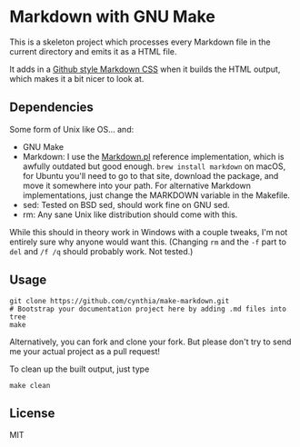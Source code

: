 Markdown with GNU Make
======================

This is a skeleton project which processes every Markdown file in the current
directory and emits it as a HTML file.

It adds in a [Github style Markdown CSS](https://github.com/sindresorhus/github-markdown-css)
when it builds the HTML output, which makes it a bit nicer to look at.

Dependencies
------------

Some form of Unix like OS... and:

 * GNU Make
 * Markdown: I use the [Markdown.pl](https://daringfireball.net/projects/markdown/)
   reference implementation, which is awfully outdated but good enough.
   `brew install markdown` on macOS, for Ubuntu you'll need to go to that site,
   download the package, and move it somewhere into your path. For alternative
   Markdown implementations, just change the MARKDOWN variable in the Makefile.
 * sed: Tested on BSD sed, should work fine on GNU sed.
 * rm: Any sane Unix like distribution should come with this.

While this should in theory work in Windows with a couple tweaks, I'm not
entirely sure why anyone would want this. (Changing `rm` and the `-f` part to
`del` and `/f /q` should probably work. Not tested.)

Usage
-----

    git clone https://github.com/cynthia/make-markdown.git
    # Bootstrap your documentation project here by adding .md files into tree
    make

Alternatively, you can fork and clone your fork. But please don't try to send
me your actual project as a pull request!

To clean up the built output, just type

    make clean

License
-------

MIT